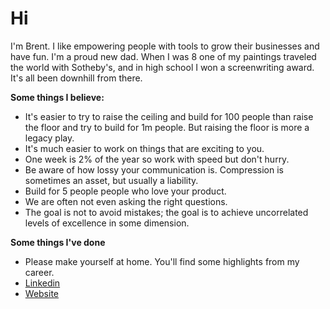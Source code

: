 # Hi

I'm Brent. I like empowering people with tools to grow their businesses and have fun. I'm a proud new dad. When I was 8 one of my paintings traveled the world with Sotheby's, and in high school I won a screenwriting award. It's all been downhill from there.

**Some things I believe:**
- It's easier to try to raise the ceiling and build for 100 people than raise the floor and try to build for 1m people. But raising the floor is more a legacy play.
- It's much easier to work on things that are exciting to you.
- One week is 2% of the year so work with speed but don't hurry.
- Be aware of how lossy your communication is. Compression is sometimes an asset, but usually a liability.
- Build for 5 people people who love your product.
- We are often not even asking the right questions.
- The goal is not to avoid mistakes; the goal is to achieve uncorrelated levels of excellence in some dimension.

**Some things I've done**
- Please make yourself at home. You'll find some highlights from my career.
- [Linkedin](https://www.linkedin.com/in/brent--davis/)
- [Website](https://brentdavis.xyz)
